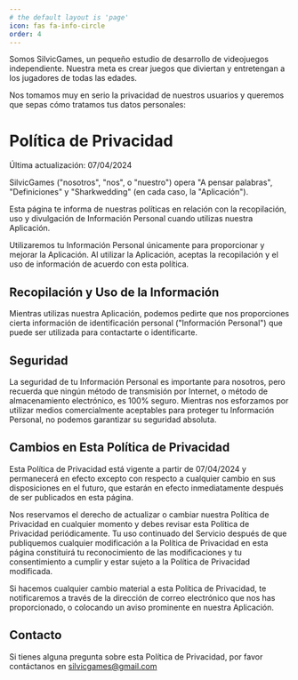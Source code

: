 ```yaml
---
# the default layout is 'page'
icon: fas fa-info-circle
order: 4
---
```


Somos SilvicGames, un pequeño estudio de desarrollo de videojuegos independiente. Nuestra meta es crear juegos que diviertan y entretengan a los jugadores de todas las edades.   
  
Nos tomamos muy en serio la privacidad de nuestros usuarios y queremos que sepas cómo tratamos tus datos personales:

# Política de Privacidad

Última actualización: 07/04/2024

SilvicGames ("nosotros", "nos", o "nuestro") opera "A pensar palabras", "Definiciones" y "Sharkwedding" (en cada caso, la "Aplicación").

Esta página te informa de nuestras políticas en relación con la recopilación, uso y divulgación de Información Personal cuando utilizas nuestra Aplicación.

Utilizaremos tu Información Personal únicamente para proporcionar y mejorar la Aplicación. Al utilizar la Aplicación, aceptas la recopilación y el uso de información de acuerdo con esta política.

## Recopilación y Uso de la Información

Mientras utilizas nuestra Aplicación, podemos pedirte que nos proporciones cierta información de identificación personal ("Información Personal") que puede ser utilizada para contactarte o identificarte. 

## Seguridad

La seguridad de tu Información Personal es importante para nosotros, pero recuerda que ningún método de transmisión por Internet, o método de almacenamiento electrónico, es 100% seguro. Mientras nos esforzamos por utilizar medios comercialmente aceptables para proteger tu Información Personal, no podemos garantizar su seguridad absoluta.

## Cambios en Esta Política de Privacidad

Esta Política de Privacidad está vigente a partir de 07/04/2024 y permanecerá en efecto excepto con respecto a cualquier cambio en sus disposiciones en el futuro, que estarán en efecto inmediatamente después de ser publicados en esta página.

Nos reservamos el derecho de actualizar o cambiar nuestra Política de Privacidad en cualquier momento y debes revisar esta Política de Privacidad periódicamente. Tu uso continuado del Servicio después de que publiquemos cualquier modificación a la Política de Privacidad en esta página constituirá tu reconocimiento de las modificaciones y tu consentimiento a cumplir y estar sujeto a la Política de Privacidad modificada.

Si hacemos cualquier cambio material a esta Política de Privacidad, te notificaremos a través de la dirección de correo electrónico que nos has proporcionado, o colocando un aviso prominente en nuestra Aplicación.

## Contacto

Si tienes alguna pregunta sobre esta Política de Privacidad, por favor contáctanos en silvicgames@gmail.com

